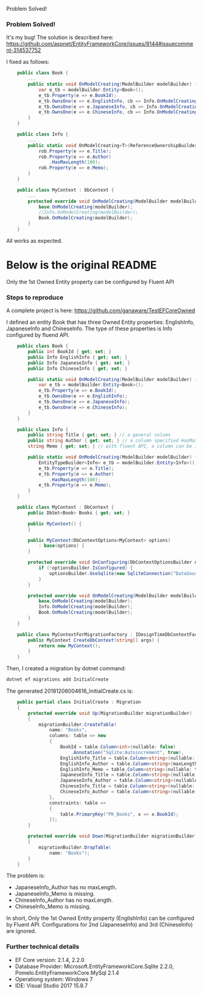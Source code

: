 Problem Solved!

### Problem Solved!

It's my bug!
The solution is described here: https://github.com/aspnet/EntityFrameworkCore/issues/9144#issuecomment-314537752

I fixed as follows:

```csharp
    public class Book {
        ...
        public static void OnModelCreating(ModelBuilder modelBuilder) {
            var e_tb = modelBuilder.Entity<Book>();
            e_tb.Property(e => e.BookId);
            e_tb.OwnsOne(e => e.EnglishInfo, cb => Info.OnModelCreating(cb));
            e_tb.OwnsOne(e => e.JapaneseInfo, cb => Info.OnModelCreating(cb));
            e_tb.OwnsOne(e => e.ChineseInfo, cb => Info.OnModelCreating(cb));
        }
    }

    public class Info {
        ...
        public static void OnModelCreating<T>(ReferenceOwnershipBuilder<T, Info> rob) where T : class {
            rob.Property(e => e.Title);
            rob.Property(e => e.Author)
                .HasMaxLength(100);
            rob.Property(e => e.Memo);
        }
    }

    public class MyContext : DbContext {
        ...
        protected override void OnModelCreating(ModelBuilder modelBuilder) {
            base.OnModelCreating(modelBuilder);
            //Info.OnModelCreating(modelBuilder);
            Book.OnModelCreating(modelBuilder);
        }
    }
```

All works as expected.

# Below is the original README

Only the 1st Owned Entity property can be configured by Fluent API

### Steps to reproduce

A complete project is here: https://github.com/ganaware/TestEFCoreOwned

I defined an entity Book that has three Owned Entity properties: EnglishInfo, JapaneseInfo and ChineseInfo.
The type of these properties is Info configured by fluend API.

```csharp
    public class Book {
        public int BookId { get; set; }
        public Info EnglishInfo { get; set; }
        public Info JapaneseInfo { get; set; }
        public Info ChineseInfo { get; set; }

        public static void OnModelCreating(ModelBuilder modelBuilder) {
            var e_tb = modelBuilder.Entity<Book>();
            e_tb.Property(e => e.BookId);
            e_tb.OwnsOne(e => e.EnglishInfo);
            e_tb.OwnsOne(e => e.JapaneseInfo);
            e_tb.OwnsOne(e => e.ChineseInfo);
        }
    }

    public class Info {
        public string Title { get; set; } // a general column
        public string Author { get; set; } // a column specified HasMaxLength() by fluent API
        string Memo { get; set; } // with fluent API, a column can be implemented by a private property

        public static void OnModelCreating(ModelBuilder modelBuilder) {
            EntityTypeBuilder<Info> e_tb = modelBuilder.Entity<Info>();
            e_tb.Property(e => e.Title);
            e_tb.Property(e => e.Author)
                .HasMaxLength(100);
            e_tb.Property(e => e.Memo);
        }
    }

    public class MyContext : DbContext {
        public DbSet<Book> Books { get; set; }

        public MyContext() {
        }

        public MyContext(DbContextOptions<MyContext> options)
            : base(options) {
        }

        protected override void OnConfiguring(DbContextOptionsBuilder optionsBuilder) {
            if (!optionsBuilder.IsConfigured) {
                optionsBuilder.UseSqlite(new SqliteConnection("DataSource=:memory:"));
            }
        }

        protected override void OnModelCreating(ModelBuilder modelBuilder) {
            base.OnModelCreating(modelBuilder);
            Info.OnModelCreating(modelBuilder);
            Book.OnModelCreating(modelBuilder);
        }
    }

    public class MyContextForMigrationFactory : IDesignTimeDbContextFactory<MyContext> {
        public MyContext CreateDbContext(string[] args) {
            return new MyContext();
        }
    }
```

Then, I created a migration by dotnet command:

```sh
dotnet ef migrations add InitialCreate
```

The generated 20181206004616_InitialCreate.cs is:

```csharp
    public partial class InitialCreate : Migration
    {
        protected override void Up(MigrationBuilder migrationBuilder)
        {
            migrationBuilder.CreateTable(
                name: "Books",
                columns: table => new
                {
                    BookId = table.Column<int>(nullable: false)
                        .Annotation("Sqlite:Autoincrement", true),
                    EnglishInfo_Title = table.Column<string>(nullable: true),
                    EnglishInfo_Author = table.Column<string>(maxLength: 100, nullable: true),
                    EnglishInfo_Memo = table.Column<string>(nullable: true),
                    JapaneseInfo_Title = table.Column<string>(nullable: true),
                    JapaneseInfo_Author = table.Column<string>(nullable: true),
                    ChineseInfo_Title = table.Column<string>(nullable: true),
                    ChineseInfo_Author = table.Column<string>(nullable: true)
                },
                constraints: table =>
                {
                    table.PrimaryKey("PK_Books", x => x.BookId);
                });
        }

        protected override void Down(MigrationBuilder migrationBuilder)
        {
            migrationBuilder.DropTable(
                name: "Books");
        }
    }
```

The problem is:

- JapaneseInfo_Author has no maxLength.
- JapaneseInfo_Memo is missing.
- ChineseInfo_Author has no maxLength.
- ChineseInfo_Memo is missing.

In short, Only the 1st Owned Entity property (EnglishInfo) can be configured by Fluent API.  Configurations for 2nd (JapaneseInfo) and 3rd (ChineseInfo) are ignored.

### Further technical details

- EF Core version: 2.1.4, 2.2.0
- Database Provider: Microsoft.EntityFrameworkCore.Sqlite 2.2.0,  Pomelo.EntityFrameworkCore.MySql 2.1.4
- Operationg system: Windows 7
- IDE: Visual Studio 2017 15.8.7
